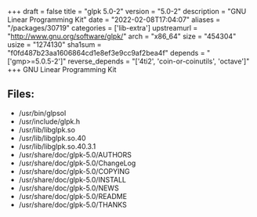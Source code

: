 +++
draft = false
title = "glpk 5.0-2"
version = "5.0-2"
description = "GNU Linear Programming Kit"
date = "2022-02-08T17:04:07"
aliases = "/packages/30719"
categories = ['lib-extra']
upstreamurl = "http://www.gnu.org/software/glpk/"
arch = "x86_64"
size = "454304"
usize = "1274130"
sha1sum = "f0fd487b23aa1606864cd1e8ef3e9cc9af2bea4f"
depends = "['gmp>=5.0.5-2']"
reverse_depends = "['4ti2', 'coin-or-coinutils', 'octave']"
+++
GNU Linear Programming Kit

## Files: 
* /usr/bin/glpsol
* /usr/include/glpk.h
* /usr/lib/libglpk.so
* /usr/lib/libglpk.so.40
* /usr/lib/libglpk.so.40.3.1
* /usr/share/doc/glpk-5.0/AUTHORS
* /usr/share/doc/glpk-5.0/ChangeLog
* /usr/share/doc/glpk-5.0/COPYING
* /usr/share/doc/glpk-5.0/INSTALL
* /usr/share/doc/glpk-5.0/NEWS
* /usr/share/doc/glpk-5.0/README
* /usr/share/doc/glpk-5.0/THANKS
